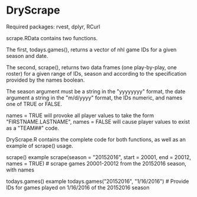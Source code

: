 # DryScrape
Required packages: rvest, dplyr, RCurl

scrape.RData contains two functions. 

The first, todays.games(), returns a vector of nhl game IDs for a given season and date. 

The second, scrape(), returns two data frames (one play-by-play, one roster) for a given range of IDs, season and according to the
specification provided by the names boolean.

The season argument must be a string in the "yyyyyyyy" format, the date argument a string in the "m/d/yyyy" format, the IDs numeric, and names one of TRUE or FALSE.

names = TRUE will provoke all player values to take the form "FIRSTNAME.LASTNAME", names = FALSE will cause player values to exist as a "TEAM##" code.

DryScrape.R contains the complete code for both functions, as well as an example of scrape() usage.

scrape() example
scrape(season = "20152016", start = 20001, end = 20012, names = TRUE) # scrape games 20001-20012 from the 20152016 season, with names

todays.games() example
todays.games("20152016", "1/16/2016") # Provide IDs for games played on 1/16/2016 of the 20152016 season

